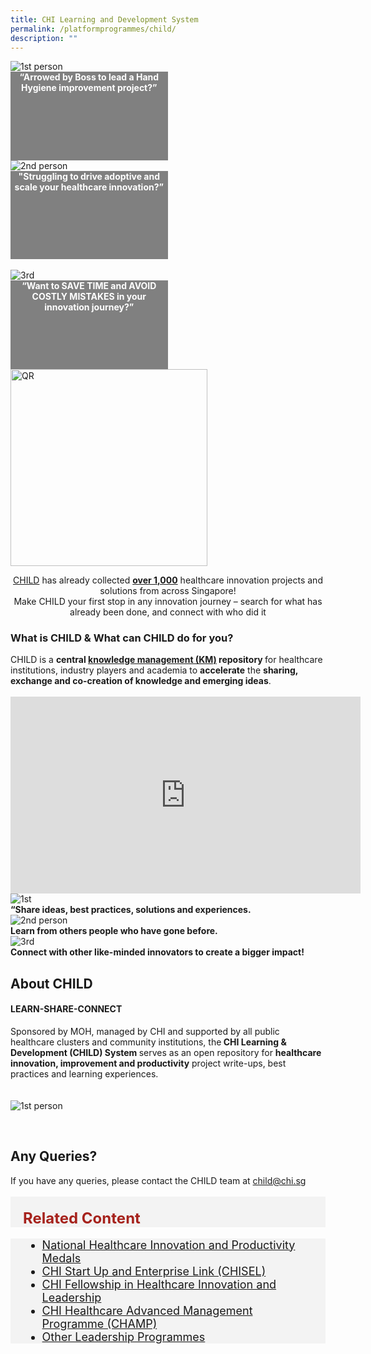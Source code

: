 ```yaml
---
title: CHI Learning and Development System
permalink: /platformprogrammes/child/
description: ""
---
```

<div class="row">
<div class="col"> 
<img src="/images/CHILD%20pictures/picture1.gif" alt="1st person"><br>
		<div style="background-color:grey;color:white;text-align:center;height:141.49px;width:251.56px" class="header"><b>“Arrowed by Boss to lead a Hand Hygiene improvement project?” 
 </b></div>


</div>
	<div class="col"> 
<img src="/images/CHILD%20pictures/picture2.gif" alt="2nd person"><br>
	<div style="background-color:grey;color:white;text-align:center;height:141.49px;width:251.56px" class="header"><b>"Struggling to drive adoptive and scale your healthcare innovation?”
 </b></div>
	
<br>

</div>
	<div class="col"> 
<img src="/images/CHILD%20pictures/picture3.gif" alt="3rd"><br>
	<div style="background-color:grey;color:white;text-align:center;height:141.49px;width:251.56px" class="header"><b>“Want to SAVE TIME and AVOID COSTLY MISTAKES in your innovation journey?”
</b></div>
</div></div><div>
	
<div>
	<div class="row">
<div class="col"> 
<img src="/images/CHILD%20pictures/picture4.png" style="width:315px; height:315px;" alt="QR">
		<div class="header"><b>
 </b></div>


</div>
	<div class="col"> 
		<div class="header"><p style="text-align:center"><a href="www.child.chi.sg">CHILD</a> has already collected <u><b>over 1,000</b></u> healthcare innovation projects and solutions from across Singapore!
<br>
Make CHILD your first stop in any innovation journey – search for what has already been done, and connect with who did it</p>

 </div>
		</div></div><div></div></div>
		
<h3>What is CHILD &amp; What can CHILD do for you?</h3>
CHILD is a <b>central <u>knowledge management (KM)</u> repository </b>for 
 healthcare institutions, industry players and academia to <b>accelerate</b> the <b>sharing, exchange and co-creation of knowledge and emerging ideas</b>. <br><br>
 

<div style="text-align: center;">
<iframe allowfullscreen="" allow="accelerometer; autoplay; clipboard-write; encrypted-media; gyroscope; picture-in-picture; web-share" frameborder="0" title="YouTube video player" src="https://www.youtube.com/embed/-_j56iZxDIg" height="315" width="560"></iframe><br>    </div>
 
<div class="row">
<div class="col"> 
<img src="/images/CHILD%20pictures/sharee.svg" alt="1st">
		<div class="header"><b>“Share ideas, best practices, solutions and experiences.
 </b></div>


</div>
	<div class="col"> 
<img src="/images/CHILD%20pictures/learnn.svg" alt="2nd person">
	<div class="header"><b>Learn from others people who have gone before.
 </b></div>
	

</div>
	<div class="col"> 
<img src="/images/CHILD%20pictures/connect.svg" alt="3rd">
	<div class="header"><b>Connect with other like-minded innovators to create a bigger impact!
</b></div>
</div></div><div>
<div>
	<h2>About CHILD</h2>
	<h4> LEARN-SHARE-CONNECT</h4>
<div class="row">
<div class="col"> 
		<div class="header">
Sponsored by MOH, managed by CHI and supported by all public healthcare clusters and community institutions, the<b> CHI Learning &amp; Development (CHILD) System </b> serves as an open repository for <b>healthcare innovation, improvement and productivity</b> project write-ups, best practices and learning experiences.
			
 </div><br>


</div>
	<div class="col"> 
<br>
		<img style="text-align: justify;" src="/images/CHILD%20pictures/picture8.png" alt="1st person"><br>
		<div class="header"><b>

 </b></div><br>
	</div></div><div>
	
<div>
	<h2>Any Queries?</h2>
	If you have any queries, please contact the CHILD team at <a href="mailto:child@chi.sg">child@chi.sg</a> <br><br>
		
</div></div></div></div></div>

	
<div class="row" style="font-size:24px; font-weight: 700; color: #a6221c; background-color: #f3f3f3; padding: 20px 0px 0px 20px;"> Related Content</div>

<div class="row" style="font-size:18px ;background-color: #f3f3f3; padding: 0px 25px 0px 20px;">
	<ul>
		<li><a href="/platformprogrammes/nhipm/">National Healthcare Innovation and Productivity Medals</a></li>
		<li><a href="/platformprogrammes/chisel/">CHI Start Up and Enterprise Link (CHISEL)</a></li>
			<li><a href="/platformprogrammes/chi-fellowship/">CHI Fellowship in Healthcare Innovation and Leadership</a></li>
	<li><a href="/platformprogrammes/chi-champ/">CHI Healthcare Advanced Management Programme (CHAMP)</a></li>
	<li><a href="/platformprogrammes/otherprogrammes/">Other Leadership Programmes</a></li>
	</ul>
</div>